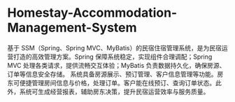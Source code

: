 # Homestay-Accommodation-Management-System
基于 SSM（Spring、Spring MVC、MyBatis）的民宿住宿管理系统，是为民宿运营打造的高效管理方案。Spring 保障系统稳定，实现组件合理调配；Spring MVC 处理各类请求，提供流畅交互体验；MyBatis 负责数据持久化，确保房源、订单等信息安全存储。  系统具备房源展示、预订管理、客户信息管理等功能。房东可便捷管理房间信息与价格，处理订单。客户能在线预订、查询订单状态。此外，系统可生成经营报表，辅助房东决策，提升民宿运营效率与服务质量。 
